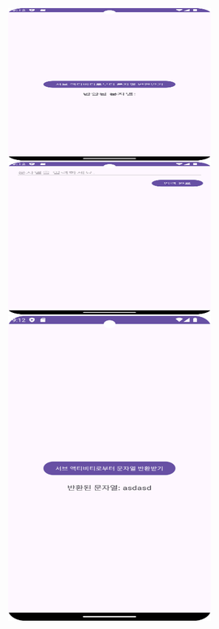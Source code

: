 <p align="center">
 <img width="400" height="300" src = "https://github.com/Jinwoooooooo/2024-1-Mobile-App/blob/main/Chapter6/10/Screenshot_20240505_181218.png">
 <img width="400" height="300" src = "https://github.com/Jinwoooooooo/2024-1-Mobile-App/blob/main/Chapter6/10/Screenshot_20240505_181224.png">
 <img width="400" height="600" src = "https://github.com/Jinwoooooooo/2024-1-Mobile-App/blob/main/Chapter6/10/Screenshot_20240505_181232.png">
</p>
